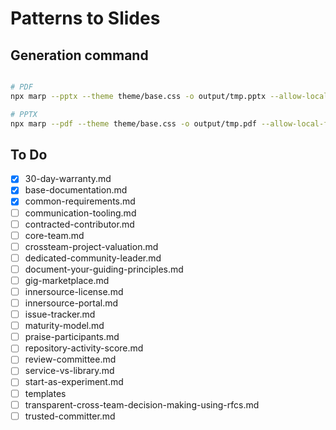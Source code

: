 # Patterns to Slides

## Generation command

```sh

# PDF
npx marp --pptx --theme theme/base.css -o output/tmp.pptx --allow-local-files slides/base-documentation.md

# PPTX
npx marp --pdf --theme theme/base.css -o output/tmp.pdf --allow-local-files slides/base-documentation.md
```

## To Do

- [x] 30-day-warranty.md
- [x] base-documentation.md
- [x] common-requirements.md
- [ ] communication-tooling.md
- [ ] contracted-contributor.md
- [ ] core-team.md
- [ ] crossteam-project-valuation.md
- [ ] dedicated-community-leader.md
- [ ] document-your-guiding-principles.md
- [ ] gig-marketplace.md
- [ ] innersource-license.md
- [ ] innersource-portal.md
- [ ] issue-tracker.md
- [ ] maturity-model.md
- [ ] praise-participants.md
- [ ] repository-activity-score.md
- [ ] review-committee.md
- [ ] service-vs-library.md
- [ ] start-as-experiment.md
- [ ] templates
- [ ] transparent-cross-team-decision-making-using-rfcs.md
- [ ] trusted-committer.md
